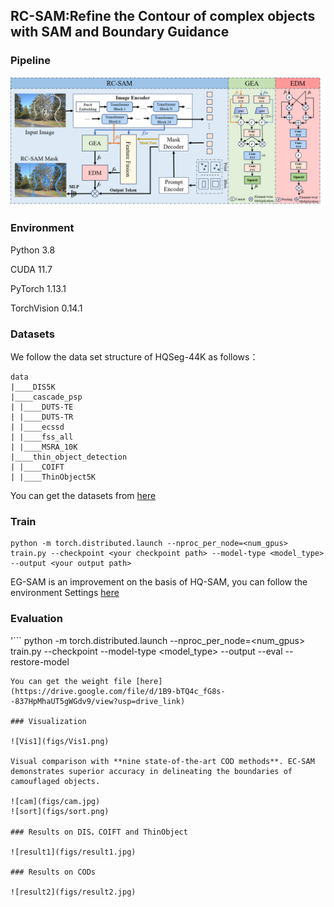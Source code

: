 ## RC-SAM:Refine the Contour of complex objects with SAM and Boundary Guidance

### Pipeline

![pipeline](figs/pipeline.png)

### Environment

Python 3.8

CUDA 11.7

PyTorch 1.13.1

TorchVision 0.14.1

### Datasets
We follow the data set structure of HQSeg-44K as follows：
```
data
|____DIS5K
|____cascade_psp
| |____DUTS-TE
| |____DUTS-TR
| |____ecssd
| |____fss_all
| |____MSRA_10K
|____thin_object_detection
| |____COIFT
| |____ThinObject5K
```
You can get the datasets from [here](https://drive.google.com/drive/folders/1j1yFEejTAdAQzSbCrdBWoHE4VjaAf25L?usp=drive_link)
### Train
```
python -m torch.distributed.launch --nproc_per_node=<num_gpus> train.py --checkpoint <your checkpoint path> --model-type <model_type> --output <your output path>
```

EG-SAM is an improvement on the basis of HQ-SAM, you can follow the environment Settings [here](https://github.com/SysCV/SAM-HQ?tab=readme-ov-file)
### Evaluation
'```
python -m torch.distributed.launch --nproc_per_node=<num_gpus> train.py --checkpoint <your checkpoint path> --model-type <model_type> --output <your output path> --eval --restore-model <your training_checkpoint path>
```
You can get the weight file [here](https://drive.google.com/file/d/1B9-bTQ4c_fG8s--837HpMhaUT5gWGdv9/view?usp=drive_link)

### Visualization

![Vis1](figs/Vis1.png)

Visual comparison with **nine state-of-the-art COD methods**. EC-SAM demonstrates superior accuracy in delineating the boundaries of camouflaged objects.

![cam](figs/cam.jpg)
![sort](figs/sort.png)

### Results on DIS，COIFT and ThinObject

![result1](figs/result1.jpg)

### Results on CODs

![result2](figs/result2.jpg)

